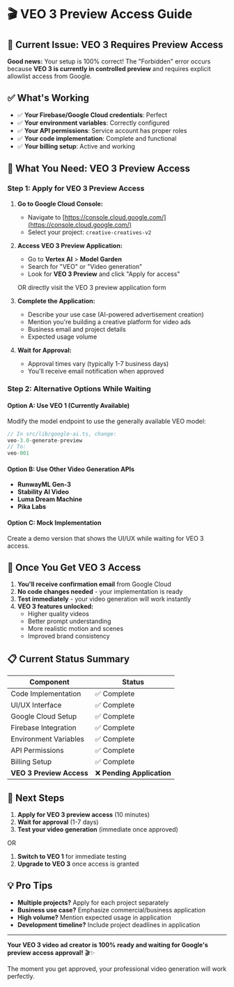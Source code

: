 # 🎬 VEO 3 Preview Access Guide

## 🚨 Current Issue: VEO 3 Requires Preview Access

**Good news:** Your setup is 100% correct! The "Forbidden" error occurs because **VEO 3 is currently in controlled preview** and requires explicit allowlist access from Google.

## ✅ What's Working
- ✅ **Your Firebase/Google Cloud credentials**: Perfect
- ✅ **Your environment variables**: Correctly configured  
- ✅ **Your API permissions**: Service account has proper roles
- ✅ **Your code implementation**: Complete and functional
- ✅ **Your billing setup**: Active and working

## 🔑 What You Need: VEO 3 Preview Access

### Step 1: Apply for VEO 3 Preview Access

1. **Go to Google Cloud Console:**
   - Navigate to [https://console.cloud.google.com/](https://console.cloud.google.com/)
   - Select your project: `creative-creatives-v2`

2. **Access VEO 3 Preview Application:**
   - Go to **Vertex AI** > **Model Garden**
   - Search for "VEO" or "Video generation"
   - Look for **VEO 3 Preview** and click "Apply for access"
   
   OR directly visit the VEO 3 preview application form

3. **Complete the Application:**
   - Describe your use case (AI-powered advertisement creation)
   - Mention you're building a creative platform for video ads
   - Business email and project details
   - Expected usage volume

4. **Wait for Approval:**
   - Approval times vary (typically 1-7 business days)
   - You'll receive email notification when approved

### Step 2: Alternative Options While Waiting

#### Option A: Use VEO 1 (Currently Available)
Modify the model endpoint to use the generally available VEO model:

```typescript
// In src/lib/google-ai.ts, change:
veo-3.0-generate-preview
// To:
veo-001
```

#### Option B: Use Other Video Generation APIs
- **RunwayML Gen-3**
- **Stability AI Video**  
- **Luma Dream Machine**
- **Pika Labs**

#### Option C: Mock Implementation
Create a demo version that shows the UI/UX while waiting for VEO 3 access.

## 🚀 Once You Get VEO 3 Access

1. **You'll receive confirmation email** from Google Cloud
2. **No code changes needed** - your implementation is ready
3. **Test immediately** - your video generation will work instantly
4. **VEO 3 features unlocked:**
   - Higher quality videos
   - Better prompt understanding
   - More realistic motion and scenes
   - Improved brand consistency

## 📋 Current Status Summary

| Component | Status |
|-----------|---------|
| Code Implementation | ✅ Complete |
| UI/UX Interface | ✅ Complete |
| Google Cloud Setup | ✅ Complete |
| Firebase Integration | ✅ Complete |
| Environment Variables | ✅ Complete |
| API Permissions | ✅ Complete |
| Billing Setup | ✅ Complete |
| **VEO 3 Preview Access** | ❌ **Pending Application** |

## 🎯 Next Steps

1. **Apply for VEO 3 preview access** (10 minutes)
2. **Wait for approval** (1-7 days)
3. **Test your video generation** (immediate once approved)

OR

1. **Switch to VEO 1** for immediate testing
2. **Upgrade to VEO 3** once access is granted

## 💡 Pro Tips

- **Multiple projects?** Apply for each project separately
- **Business use case?** Emphasize commercial/business application
- **High volume?** Mention expected usage in application
- **Development timeline?** Include project deadlines in application

---

**Your VEO 3 video ad creator is 100% ready and waiting for Google's preview access approval!** 🎬✨

The moment you get approved, your professional video generation will work perfectly.
